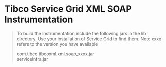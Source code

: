 # Tibco Service Grid XML SOAP Instrumentation

> To build the instrumentation include the following jars in the lib directory.  Use your installation of Service Grid to find them. 
> Note xxxx refers to the version you have available
>
> com.tibco.tibcoxml.xml.soap_xxxx.jar   
> serviceInfra.jar   
